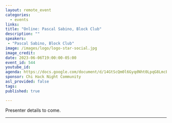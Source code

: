 ```yaml
---
layout: remote_event
categories:
  - events
links: 
title: "Online: Pascal Sabino, Block Club"
description: ""
speakers:
 - "Pascal Sabino, Block Club"
image: /images/logo/logo-star-social.jpg
image_credit:
date: 2023-06-06T19:00:00-05:00
event_id: 544
youtube_id: 
agenda: https://docs.google.com/document/d/14GtScQm0l6GyqdNht0LpqG8LmcEF7i3COjNJ06PaTj8/edit#
sponsor: Chi Hack Night Community
asl_provided: false
tags: 
published: true

---
```


Presenter details to come.

---
